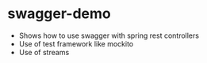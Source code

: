 # swagger-demo
- Shows how to use swagger with spring rest controllers
- Use of test framework like mockito
- Use of streams 
